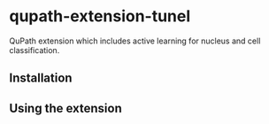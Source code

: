 # qupath-extension-tunel
QuPath extension which includes active learning for nucleus and cell classification.

## Installation

## Using the extension

